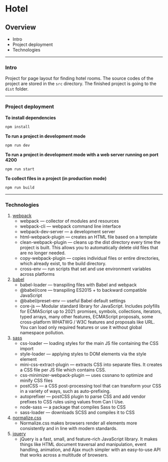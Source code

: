# Hotel

## Overview
* Intro
* Project deployment
* Technologies

---

### Intro

Project for page layout for finding hotel rooms. The source codes of the project are stored in the `src` directory. The finished project is going to the `dist` folder. 

---

### Project deployment

**To install dependencies**

```npm install```

**To run a project in development mode**

```npm run dev```

**To run a project in development mode with a web server running on port 4200**

```npm run start```

**To collect files in a project (in production mode)**

```npm run build```

---

### Technologies
1. [webpack](http://webpack.github.io/)
    * webpack &mdash; collector of modules and resources
    * webpack-cli &mdash; webpack command line interface
    * webpack-dev-server &mdash; a development server
    * html-webpack-plugin &mdash; creates an HTML file based on a template
    * clean-webpack-plugin &mdash; cleans up the dist directory every time the project is built. This allows you to automatically delete old files that are no longer needed.
    * copy-webpack-plugin &mdash; сopies individual files or entire directories, which already exist, to the build directory.
    * cross-env &mdash; run scripts that set and use environment variables across platforms
2. [babel](https://babeljs.io/)
    * babel-loader &mdash; transpiling files with Babel and webpack
    * @babel/core &mdash; transpiling ES2015 + to backward compatible JavaScript
    * @babel/preset-env &mdash; useful Babel default settings
    * core-js &mdash; Modular standard library for JavaScript. Includes polyfills for ECMAScript up to 2021: promises, symbols, collections, iterators, typed arrays, many other features, ECMAScript proposals, some cross-platform WHATWG / W3C features and proposals like URL. You can load only required features or use it without global namespace pollution.
3. [sass](https://sass-lang.com/)
    * css-loader &mdash; loading styles for the main JS file containing the CSS import
    * style-loader &mdash; applying styles to DOM elements via the style element
    * mini-css-extract-plugin &mdash; extracts CSS into separate files. It creates a CSS file per JS file which contains CSS.
    * css-minimizer-webpack-plugin &mdash; uses cssnano to optimize and minify CSS files
    * postCSS &mdash; a CSS post-processing tool that can transform your CSS in a variety of ways, such as auto-prefixing.
    * autoprefixer &mdash; postCSS plugin to parse CSS and add vendor prefixes to CSS rules using values from Can I Use.
    * node-sass &mdash; a package that compiles Sass to CSS
    * sass-loader &mdash; downloads SCSS and compiles it to CSS
4. [normalize.css](https://necolas.github.io/normalize.css/)
    * Normalize.css makes browsers render all elements more consistently and in line with modern standards.
5. [jquery](https://jquery.com/)
    * jQuery is a fast, small, and feature-rich JavaScript library. It makes things like HTML document traversal and manipulation, event handling, animation, and Ajax much simpler with an easy-to-use API that works across a multitude of browsers.
